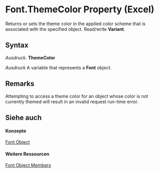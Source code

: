 
# Font.ThemeColor Property (Excel)

Returns or sets the theme color in the applied color scheme that is associated with the specified object. Read/write  **Variant**.


## Syntax

 _Ausdruck_. **ThemeColor**

 _Ausdruck_ A variable that represents a **Font** object.


## Remarks

Attempting to access a theme color for an object whose color is not currently themed will result in an invalid request run-time error.


## Siehe auch


#### Konzepte


[Font Object](f4788ba4-1c4c-2f03-4d73-194bc9316825.md)
#### Weitere Ressourcen


[Font Object Members](http://msdn.microsoft.com/library/537d89ae-59c5-0420-029a-32a2c385f02c%28Office.15%29.aspx)